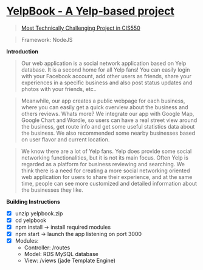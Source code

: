 # [YelpBook - A Yelp-based project](https://quiet-coast-7670.herokuapp.com)
> [Most Technically Challenging Project in CIS550](http://www.seas.upenn.edu/~cis330/)

> Framework: NodeJS

**Introduction** 
> Our web application is a social network application based on Yelp database. It is a second home for all Yelp fans! You can easily login with your Facebook account, add other users as friends, share your experiences in a specific business and also post status updates and photos with your friends, etc.. 

> Meanwhile, our app creates a public webpage for each business, where you can easily get a quick overview about the business and others reviews. Whats more? We integrate our app with Google Map, Google Chart and Wordle, so users can have a real street view around the business, get route info and get some useful statistics data about the business. We also recommended some nearby businesses based on user flavor and current location.

> We know there are a lot of Yelp fans. Yelp does provide some social networking functionalities, but it is not its main focus. Often Yelp is regarded as a platform for business reviewing and searching. We think there is a need for creating a more social networking oriented web application for users to share their experience, and at the same time, people can see more customized and detailed information about the businesses they like.

**Building Instructions**
- [x] unzip yelpbook.zip
- [x] cd yelpbook
- [x] npm install → install required modules
- [x] npm start → launch the app listening on port 3000
- [x] Modules:
  - Controller: /routes
  - Model: RDS MySQL database
  - View: /views (jade Template Engine)
